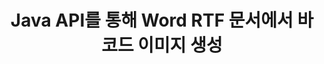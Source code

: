 ---
############################# Static ############################
layout: "auto-gen-gist"
draft: false
path: "ko/assembly/java/barcode/rtf/"
otherformats: DOC DOCX DOCM DOT DOTX DOTM ODT OTT 

############################# Head ############################
head_title: "Java를 통한 워드 프로세싱 문서의 바코드 생성 및 편집"
head_description: "GroupDocs.Assembly Java API를 사용하면 프로그래머가 Word(DOC, DOCX, DOCM, DOT, DOTX, RTF 및 ODT) 문서 내에서 바코드 이미지를 생성, 추가 및 편집할 수 있습니다."

############################# Header ############################
title: "Java API를 통해 Word RTF 문서에서 바코드 이미지 생성"
description: "GroupDocs.Assembly Java API를 사용하면 소프트웨어 개발자가 Java 애플리케이션 내부의 Word RTF 문서 내에서 바코드 이미지를 동적으로 만들고 수정할 수 있습니다."

######################### Download Button #######################
button:
    enable: true

############################# About ############################
about:
    enable: true
    title: "워드 프로세싱 문서에서 바코드를 만들고 편집하는 방법은 무엇입니까?"
    content: |
     바코드는 인기를 얻고 있으며 오늘날 모든 곳에서 사용됩니다. 1970년대 중반에 식료품점에 나타나기 시작했으며 오늘날에는 책, 티켓, 의약품 추적을 위한 병원, 자동차 부품점 등에서 찾을 수 있습니다. 이 웹 페이지에서는 Java 애플리케이션 내에서 다양한 유형의 문서 및 이메일에 바코드 이미지를 동적으로 생성하고 추가하는 방법을 설명합니다. Java용 GroupDocs.Assembly는 소프트웨어 개발자가 강력한 문서 자동화 및 보고 응용 프로그램을 만드는 데 도움이 되는 매우 유용한 API입니다. PDF, HTML, XPS, Microsoft Office Word, Excel 워크시트, PowerPoint 프레젠테이션, Outlook 전자 메일 등과 같은 많은 인기 있는 문서 형식을 처리하기 위한 지원을 제공합니다. Java API를 사용하면 몇 줄의 코드로 문서와 이메일 메시지에 바코드 이미지를 쉽게 만들고 삽입할 수 있습니다. 또한 바코드 이미지 크기 조정, 앞뒤 색상 변경, 바코드 이미지 해상도 변경, 바코드 텍스트 배치, 글꼴 변경 등과 같은 바코드 이미지 속성 수정을 지원합니다.

############################# content ############################
steps:
    enable: true
    block:
    - title_left: "RTF 문서에서 바코드 이미지 생성"
      content_left: |
       다음 자바 코드 예제는 Microsoft Word RTF 문서 내에서 바코드 이미지의 동적 생성 및 삽입을 보여줍니다. 개발자는 몇 줄의 Java 코드를 사용하여 작업을 수행할 수 있습니다.

      title_right: "Java를 통해 RTF 파일에 바코드 추가"
      content_right: |
        * [DocumentAssembler](https://apireference.groupdocs.com/assembly/java/com.groupdocs.assembly/DocumentAssembler) 의 인스턴스 생성
        * [AssembleDocument](https://apireference.groupdocs.com/assembly/java/com.groupdocs.assembly/DocumentAssembler#assembleDocument-java.io.InputStream-java.io.OutputStream-com.groupdocs.assembly.DataSourceInfo...-) 다음 매개변수가 있는 메서드 를 호출합니다,
           * 템플릿 문서를 읽을 스트림.
           * 결과 문서를 작성하는 스트림.
           * 문서 로드 및 저장 옵션.
           * Details 사용할 데이터 소스 개체에 대한 정보입니다.

     
      gisthash: "eaf50ed48706b66730933fc4b57cdd87"
      gistfile: "barcodes_creation_in_word_documents.java"

    - title_left: "시스템 요구 사항"
      content_left: |
       GroupDocs.Assembly Java API는 모든 주요 플랫폼 및 운영 체제에서 지원됩니다. Microsoft Word, Excel, PowerPoint, Outlook, OpenOffice 및 50개 이상의 기타 형식으로 문서를 생성할 수 있습니다. 전체 시스템 요구 사항 가이드를 보려면 [시스템 요구 사항](https://docs.groupdocs.com/assembly/java/system-requirements/)을 방문하십시오. 아래 코드를 실행하기 전에 다음 전제 조건이 컴퓨터에 설치되어 있는지 확인하십시오. 체계:
        * 운영 체제: 마이크로소프트 윈도우, 리눅스, 맥OS
        * 자바 버전 지원: J2SE 7.0(1.7), J2SE 8.0(1.8) 이상
        * [Maven](https://mvnrepository.com/artifact/com.groupdocs/groupdocs-assembly/)에서 최신 버전의 GroupDocs.Assembly Java API 다운로드
        
      title_right: "GroupDocs.Assembly를 사용하는 이유"
      content_right: |
        * 템플릿에서 사용자 정의 문서를 만듭니다.
        * 이메일 첨부 파일을 동적으로 첨부합니다.
        * 문서를 만들고 자동화하는 데 추가 소프트웨어가 필요하지 않습니다.
        * 데이터 소스를 기반으로 출력 문서를 생성합니다.
        * 보고서에 문서 내용을 동적으로 삽입
        * 스프레드시트 조립 중에 수식을 적용합니다.
        * 여러 데이터 형식에 대한 지원 제공
        * 순차적 데이터 작업 지원.

demos:
    enable: true
    

more_formats:
    enable: true


back_to_top:
    enable: true
---